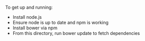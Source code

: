 To get up and running:
- Install node.js
- Ensure node is up to date and npm is working
- Install bower via npm
- From this directory, run bower update to fetch dependencies